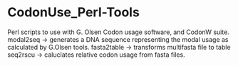 # CodonUse_Perl-Tools
Perl scripts to use with G. Olsen Codon usage software, and CodonW suite.
modal2seq -> generates a DNA sequence representing the modal usage as calculated by G.Olsen tools.
fasta2table -> transforms multifasta file to table
seq2rscu -> caluclates relative codon usage from fasta files.
